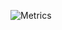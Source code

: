 ![Metrics](https://metrics.lecoq.io/Ahmad-Waliullah-Khan?template=classic&base.activity=0&base.community=0&isocalendar=1&languages=1&pagespeed=1&projects=1&tweets=1&pagespeed.detailed=false&pagespeed.screenshot=true&isocalendar.duration=half-year&projects.limit=5&tweets.limit=3&config.timezone=Asia%2FCalcutta)
